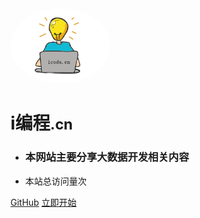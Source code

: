 <img width="160px" style="border-radius: 50%" bor src="style/head3.png">

# **i编程**<small>.cn</small>

[//]: # (- <h3>本网站主要分享以下两个方面的内容</h3>)

[//]: # ()

[//]: # (- <span id="busuanzi_container_site_pv">本站总访问量<span id="busuanzi_value_site_pv"></span>次</span>)

[//]: # ()

[//]: # (<!-- 从 ```Java``Java` 转型 ```大数据开发```的学习经验总结<br>从 ```Python``` 转型 ```NLP自然语言处理```的学习经验总结<br>)

[//]: # (-->)

[//]: # (<br>&#40;  感兴趣的小伙伴，可以点击一下按钮进行阅读📕  &#41;<br>)

[//]: # ([大数据开发]&#40;/bigdata/&#41;)

[//]: # ([NLP自然语言处理]&#40;/nlp/&#41;)

- <h3>本网站主要分享大数据开发相关内容</h3>

- <span id="busuanzi_container_site_pv">本站总访问量<span id="busuanzi_value_site_pv"></span>次</span>

[//]: # (<br>&#40;  感兴趣的小伙伴，可以点击一下按钮进行阅读📕  &#41;<br>)

[GitHub](//github.com/zznnnnna/bigdata-notebook)
[立即开始](?id=聊聊大数据)


